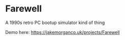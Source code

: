 # Farewell
A 1990s retro PC bootup simulator kind of thing

Demo here: https://jakemorganco.uk/projects/Farewell
